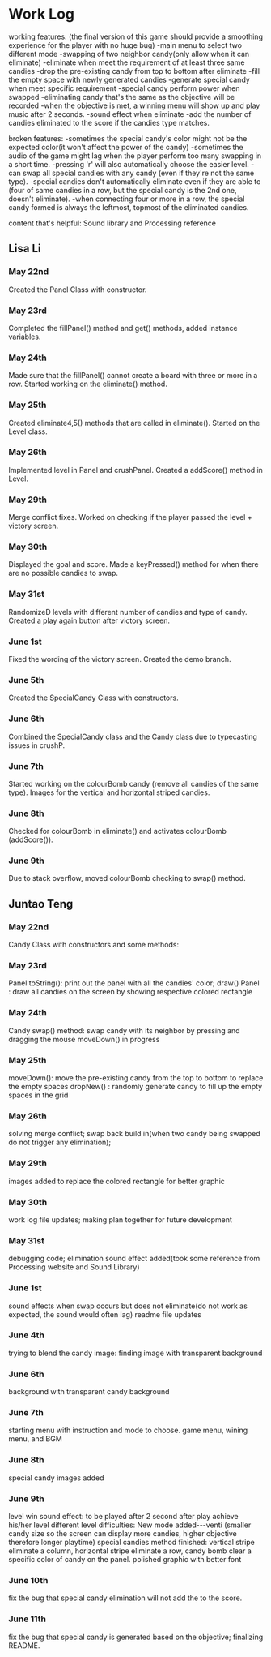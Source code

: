 # Work Log

working features:
(the final version of this game should provide a smoothing experience for the player with no huge bug)
-main menu to select two different mode
-swapping of two neighbor candy(only allow when it can eliminate)
-eliminate when meet the requirement of at least three same candies
-drop the pre-existing candy from top to bottom after eliminate
-fill the empty space with newly generated candies
-generate special candy when meet specific requirement
-special candy perform power when swapped
-eliminating candy that's the same as the objective will be recorded
-when the objective is met, a winning menu will show up and play music after 2 seconds.
-sound effect when eliminate
-add the number of candies eliminated to the score if the candies type matches.

broken features:
-sometimes the special candy's color might not be the expected color(it won't affect the power of the candy)
-sometimes the audio of the game might lag when the player perform too many swapping in a short time.
-pressing 'r' will also automatically choose the easier level.
-can swap all special candies with any candy (even if they're not the same type).
-special candies don't automatically eliminate even if they are able to (four of same candies in a row, but the special candy is the 2nd one, doesn't eliminate).
-when connecting four or more in a row, the special candy formed is always the leftmost, topmost of the eliminated candies.

content that's helpful:
Sound library and Processing reference

## Lisa Li

### May 22nd

Created the Panel Class with constructor.

### May 23rd

Completed the fillPanel() method and get() methods, added instance variables.

### May 24th

Made sure that the fillPanel() cannot create a board with three or more in a row. Started working on the eliminate() method.

### May 25th

Created eliminate4,5() methods that are called in eliminate(). Started on the Level class.

### May 26th

Implemented level in Panel and crushPanel. Created a addScore() method in Level.

### May 29th

Merge conflict fixes. Worked on checking if the player passed the level + victory screen.

### May 30th

Displayed the goal and score. Made a keyPressed() method for when there are no possible candies to swap.

### May 31st

RandomizeD levels with different number of candies and type of candy. Created a play again button after victory screen.

### June 1st

Fixed the wording of the victory screen. Created the demo branch.

### June 5th

Created the SpecialCandy Class with constructors.

### June 6th

Combined the SpecialCandy class and the Candy class due to typecasting issues in crushP.

### June 7th

Started working on the colourBomb candy (remove all candies of the same type). Images for the vertical and horizontal striped candies.

### June 8th

Checked for colourBomb in eliminate() and activates colourBomb (addScore()).

### June 9th

Due to stack overflow, moved colourBomb checking to swap() method.


## Juntao Teng

### May 22nd

Candy Class with constructors and some methods:

### May 23rd

Panel toString(): print out the panel with all the candies' color;
draw() Panel : draw all candies on the screen by showing respective colored rectangle

### May 24th

Candy swap() method: swap candy with its neighbor by pressing and dragging the mouse
moveDown() in progress

### May 25th

moveDown(): move the pre-existing candy from the top to bottom to replace the empty spaces
dropNew() : randomly generate candy to fill up the empty spaces in the grid

### May 26th

solving merge conflict;
swap back build in(when two candy being swapped do not trigger any elimination);

### May 29th

images added to replace the colored rectangle for better graphic

### May 30th

work log file updates; making plan together for future development

### May 31st

debugging code;
elimination sound effect added(took some reference from Processing website and Sound Library)

### June 1st

sound effects when swap occurs but does not eliminate(do not work as expected, the sound would often lag)
readme file updates

### June 4th

trying to blend the candy image: finding image with transparent background

### June 6th

background with transparent candy background

### June 7th

starting menu with instruction and mode to choose.
game menu, wining menu, and BGM

### June 8th

special candy images added

### June 9th

level win sound effect: to be played after 2 second after play achieve his/her level
different level difficulties: New mode added---venti (smaller candy size so the screen can display more candies, higher objective therefore longer playtime)
special candies method finished: vertical stripe eliminate a column, horizontal stripe eliminate a row, candy bomb clear a specific color of candy on the panel.
polished graphic with better font

### June 10th

fix the bug that special candy elimination will not add the to the score.

### June 11th

fix the bug that special candy is generated based on the objective; finalizing README.
